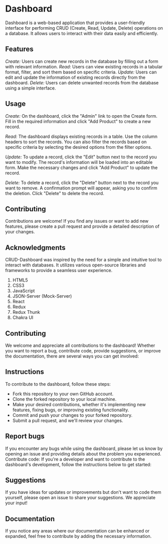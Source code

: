 # Dashboard

Dashboard is a web-based application that provides a user-friendly interface for performing CRUD (Create, Read, Update, Delete) operations on a database. It allows users to interact with their data easily and efficiently.

## Features
_Create:_ Users can create new records in the database by filling out a form with relevant information.
_Read:_ Users can view existing records in a tabular format, filter, and sort them based on specific criteria.
_Update:_ Users can edit and update the information of existing records directly from the dashboard.
_Delete:_ Users can delete unwanted records from the database using a simple interface.

## Usage
_Create:_ On the dashboard, click the "Admin" link to open the Create form. Fill in the required information and click "Add Product" to create a new record.

_Read:_ The dashboard displays existing records in a table. Use the column headers to sort the records. You can also filter the records based on specific criteria by selecting the desired options from the filter options.

_Update:_ To update a record, click the "Edit" button next to the record you want to modify. The record's information will be loaded into an editable form. Make the necessary changes and click "Add Product" to update the record.

_Delete:_ To delete a record, click the "Delete" button next to the record you want to remove. A confirmation prompt will appear, asking you to confirm the deletion. Click "Delete" to delete the record.

## Contributing
Contributions are welcome! If you find any issues or want to add new features, please create a pull request and provide a detailed description of your changes.

## Acknowledgments
CRUD-Dashboard was inspired by the need for a simple and intuitive tool to interact with databases. It utilizes various open-source libraries and frameworks to provide a seamless user experience.

1. HTML5
2. CSS3
3. JavaScript
4. JSON-Server (Mock-Server)
5. React
6. Redux
7. Redux Thunk
8. Chakra UI
   
## Contributing
We welcome and appreciate all contributions to the dashboard! Whether you want to report a bug, contribute code, provide suggestions, or improve the documentation, there are several ways you can get involved:

## Instructions
To contribute to the dashboard, follow these steps:

- Fork this repository to your own GitHub account.
- Clone the forked repository to your local machine.
- Make your desired contributions, whether it's implementing new features, fixing bugs, or improving existing functionality.
- Commit and push your changes to your forked repository.
- Submit a pull request, and we'll review your changes.


## Report bugs
If you encounter any bugs while using the dashboard, please let us know by opening an issue and providing details about the problem you experienced.
Contribute code: If you're a developer and want to contribute to the dashboard's development, follow the instructions below to get started:

## Suggestions
If you have ideas for updates or improvements but don't want to code them yourself, please open an issue to share your suggestions. We appreciate your input!

## Documentation
If you notice any areas where our documentation can be enhanced or expanded, feel free to contribute by adding the necessary information.
